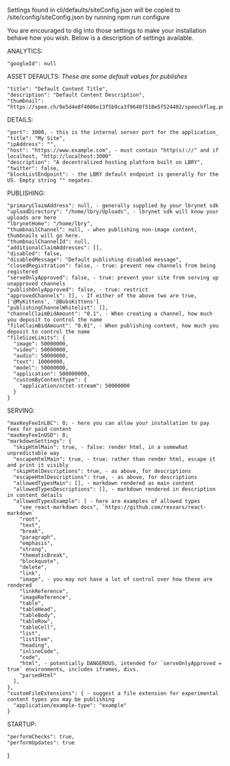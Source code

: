 Settings found in cli/defaults/siteConfig.json will be copied to /site/config/siteConfig.json by running npm run configure

You are encouraged to dig into those settings to make your installation behave how you wish. Below is a description of settings available.

ANALYTICS:

    "googleId": null

ASSET DEFAULTS: _These are some default values for publishes_

    "title": "Default Content Title",
    "description": "Default Content Description",
    "thumbnail": "https://spee.ch/0e5d4e8f4086e13f5b9ca3f9648f518e5f524402/speechflag.png"

DETAILS:

    "port": 3000, - this is the internal server port for the application_
    "title": "My Site",
    "ipAddress": "",
    "host": "https://www.example.com", - must contain "http(s)://" and if localhost, "http://localhost:3000"
    "description": "A decentralized hosting platform built on LBRY",
    "twitter": false,
    "blockListEndpoint": - the LBRY default endpoint is generally for the US. Empty string "" negates.

PUBLISHING:

    "primaryClaimAddress": null, - generally supplied by your lbrynet sdk
    "uploadDirectory": "/home/lbry/Uploads", - lbrynet sdk will know your uploads are here
    "lbrynetHome": "/home/lbry",
    "thumbnailChannel": null, - when publishing non-image content, thumbnails will go here.
    "thumbnailChannelId": null,
    "additionalClaimAddresses": [],
    "disabled": false,
    "disabledMessage": "Default publishing disabled message",
    "closedRegistration": false, - true: prevent new channels from being registered
    "serveOnlyApproved": false, - true: prevent your site from serving up unapproved channels
    "publishOnlyApproved": false, - true: restrict
    "approvedChannels": [], - If either of the above two are true, ['@MyKittens', '@BobsKittens']
    "publishingChannelWhitelist": [],
    "channelClaimBidAmount": "0.1", - When creating a channel, how much you deposit to control the name
    "fileClaimBidAmount": "0.01", - When publishing content, how much you deposit to control the name
    "fileSizeLimits": {
      "image": 50000000,
      "video": 50000000,
      "audio": 50000000,
      "text": 10000000,
      "model": 50000000,
      "application": 500000000,
      "customByContentType": {
        "application/octet-stream": 50000000
      }
    }

SERVING:

    "maxKeyFeeInLBC": 0; - here you can allow your installation to pay fees for paid content
    "maxKeyFeeInUSD": 0;
    "markdownSettings": {
      "skipHtmlMain": true, - false: render html, in a somewhat unpredictable way
      "escapeHtmlMain": true, - true: rather than render html, escape it and print it visibly
      "skipHtmlDescriptions": true, - as above, for descriptions
      "escapeHtmlDescriptions": true, - as above, for descriptions
      "allowedTypesMain": [], - markdown rendered as main content
      "allowedTypesDescriptions": [], - markdown rendered in description in content details
      "allowedTypesExample": [ - here are examples of allowed types
        "see react-markdown docs", `https://github.com/rexxars/react-markdown`
        "root",
        "text",
        "break",
        "paragraph",
        "emphasis",
        "strong",
        "thematicBreak",
        "blockquote",
        "delete",
        "link",
        "image", - you may not have a lot of control over how these are rendered
        "linkReference",
        "imageReference",
        "table",
        "tableHead",
        "tableBody",
        "tableRow",
        "tableCell",
        "list",
        "listItem",
        "heading",
        "inlineCode",
        "code",
        "html", - potentially DANGEROUS, intended for `serveOnlyApproved = true` environments, includes iframes, divs.
        "parsedHtml"
      ],
    },
    "customFileExtensions": { - suggest a file extension for experimental content types you may be publishing
      "application/example-type": "example"
    }

STARTUP:

    "performChecks": true,
    "performUpdates": true

}
